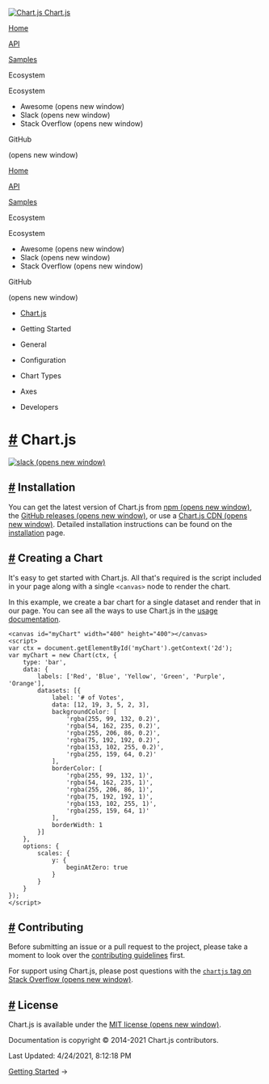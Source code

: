 <a href="/docs/3.2.0/" class="home-link router-link-exact-active router-link-active"><img src="/docs/3.2.0/favicon.ico" alt="Chart.js" class="logo" /> <span class="site-name can-hide">Chart.js</span></a>

<a href="/docs/3.2.0/" class="nav-link router-link-exact-active router-link-active">Home</a>

<a href="/docs/3.2.0/api/" class="nav-link">API</a>

<a href="/docs/3.2.0/samples/" class="nav-link">Samples</a>

<span class="title">Ecosystem</span> <span class="arrow down"></span>

<span class="title">Ecosystem</span> <span class="arrow right"></span>

-   Awesome
    <span class="sr-only">(opens new window)</span>
-   Slack
    <span class="sr-only">(opens new window)</span>
-   Stack Overflow
    <span class="sr-only">(opens new window)</span>

GitHub

<span class="sr-only">(opens new window)</span>

<a href="/docs/3.2.0/" class="nav-link router-link-exact-active router-link-active">Home</a>

<a href="/docs/3.2.0/api/" class="nav-link">API</a>

<a href="/docs/3.2.0/samples/" class="nav-link">Samples</a>

<span class="title">Ecosystem</span> <span class="arrow down"></span>

<span class="title">Ecosystem</span> <span class="arrow right"></span>

-   Awesome
    <span class="sr-only">(opens new window)</span>
-   Slack
    <span class="sr-only">(opens new window)</span>
-   Stack Overflow
    <span class="sr-only">(opens new window)</span>

GitHub

<span class="sr-only">(opens new window)</span>

-   <a href="/docs/3.2.0/" class="active sidebar-link">Chart.js</a>
-   Getting Started <span class="arrow right"></span>

-   General <span class="arrow right"></span>

-   Configuration <span class="arrow right"></span>

-   Chart Types <span class="arrow right"></span>

-   Axes <span class="arrow right"></span>

-   Developers <span class="arrow right"></span>

<a href="#chart-js" class="header-anchor">#</a> Chart.js
========================================================

[![slack](https://img.shields.io/badge/slack-chartjs-blue.svg?style=flat-square&maxAge=3600) <span class="sr-only">(opens new window)</span>](https://chartjs-slack.herokuapp.com/)

<a href="#installation" class="header-anchor">#</a> Installation
----------------------------------------------------------------

You can get the latest version of Chart.js from [npm <span class="sr-only">(opens new window)</span>](https://npmjs.com/package/chart.js), the [GitHub releases <span class="sr-only">(opens new window)</span>](https://github.com/chartjs/Chart.js/releases/latest), or use a [Chart.js CDN <span class="sr-only">(opens new window)</span>](https://www.jsdelivr.com/package/npm/chart.js). Detailed installation instructions can be found on the [installation](/docs/3.2.0/getting-started/installation.html) page.

<a href="#creating-a-chart" class="header-anchor">#</a> Creating a Chart
------------------------------------------------------------------------

It's easy to get started with Chart.js. All that's required is the script included in your page along with a single `<canvas>` node to render the chart.

In this example, we create a bar chart for a single dataset and render that in our page. You can see all the ways to use Chart.js in the [usage documentation](/docs/3.2.0/getting-started/usage.html).

    <canvas id="myChart" width="400" height="400"></canvas>
    <script>
    var ctx = document.getElementById('myChart').getContext('2d');
    var myChart = new Chart(ctx, {
        type: 'bar',
        data: {
            labels: ['Red', 'Blue', 'Yellow', 'Green', 'Purple', 'Orange'],
            datasets: [{
                label: '# of Votes',
                data: [12, 19, 3, 5, 2, 3],
                backgroundColor: [
                    'rgba(255, 99, 132, 0.2)',
                    'rgba(54, 162, 235, 0.2)',
                    'rgba(255, 206, 86, 0.2)',
                    'rgba(75, 192, 192, 0.2)',
                    'rgba(153, 102, 255, 0.2)',
                    'rgba(255, 159, 64, 0.2)'
                ],
                borderColor: [
                    'rgba(255, 99, 132, 1)',
                    'rgba(54, 162, 235, 1)',
                    'rgba(255, 206, 86, 1)',
                    'rgba(75, 192, 192, 1)',
                    'rgba(153, 102, 255, 1)',
                    'rgba(255, 159, 64, 1)'
                ],
                borderWidth: 1
            }]
        },
        options: {
            scales: {
                y: {
                    beginAtZero: true
                }
            }
        }
    });
    </script>

<a href="#contributing" class="header-anchor">#</a> Contributing
----------------------------------------------------------------

Before submitting an issue or a pull request to the project, please take a moment to look over the [contributing guidelines](/docs/3.2.0/developers/contributing.html) first.

For support using Chart.js, please post questions with the [`chartjs` tag on Stack Overflow <span class="sr-only">(opens new window)</span>](https://stackoverflow.com/questions/tagged/chartjs).

<a href="#license" class="header-anchor">#</a> License
------------------------------------------------------

Chart.js is available under the [MIT license <span class="sr-only">(opens new window)</span>](https://opensource.org/licenses/MIT).

Documentation is copyright © 2014-2021 Chart.js contributors.

<span class="prefix">Last Updated:</span> <span class="time">4/24/2021, 8:12:18 PM</span>

<span class="next"> [Getting Started](/docs/3.2.0/getting-started/) → </span>
